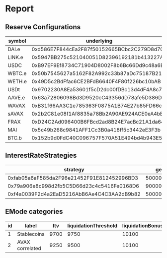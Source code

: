 # Report

## Reserve Configurations

| symbol | underlying | aToken | stableDebtToken | variableDebtToken | decimals | ltv | liquidationThreshold | liquidationBonus | liquidationProtocolFee | reserveFactor | usageAsCollateralEnabled | borrowingEnabled | stableBorrowRateEnabled | supplyCap | borrowCap | debtCeiling | eModeCategory | interestRateStrategy | isActive | isFrozen | isSiloed | isBorrowableInIsolation | isFlashloanable | aTokenImpl | stableDebtTokenImpl | variableDebtTokenImpl |
|---|---|---|---|---|---|---|---|---|---|---|---|---|---|---|---|---|---|---|---|---|---|---|---|---|---|---|
| DAI.e | 0xd586E7F844cEa2F87f50152665BCbc2C279D8d70 | 0x82E64f49Ed5EC1bC6e43DAD4FC8Af9bb3A2312EE | 0xd94112B5B62d53C9402e7A60289c6810dEF1dC9B | 0x8619d80FB0141ba7F184CbF22fd724116D9f7ffC | 18 | 7500 | 8200 | 10500 | 1000 | 1000 | true | true | true | 2000000000 | 0 | 0 | 1 | 0xfab05a6aF585da2F96e21452F91E812452996BD3 | true | false | false | true | false | 0xa5ba6E5EC19a1Bf23C857991c857dB62b2Aa187B | 0x52A1CeB68Ee6b7B5D13E0376A1E0E4423A8cE26e | 0x81387c40EB75acB02757C1Ae55D5936E78c9dEd3 |
| LINK.e | 0x5947BB275c521040051D82396192181b413227A3 | 0x191c10Aa4AF7C30e871E70C95dB0E4eb77237530 | 0x89D976629b7055ff1ca02b927BA3e020F22A44e4 | 0x953A573793604aF8d41F306FEb8274190dB4aE0e | 18 | 5300 | 6800 | 10750 | 1000 | 2000 | true | true | false | 353000 | 220000 | 0 | 0 | 0x79a906e8c998d2fb5C5D66d23c4c5416Fe0168D6 | true | false | false | false | false | 0xa5ba6E5EC19a1Bf23C857991c857dB62b2Aa187B | 0x52A1CeB68Ee6b7B5D13E0376A1E0E4423A8cE26e | 0x81387c40EB75acB02757C1Ae55D5936E78c9dEd3 |
| USDC | 0xB97EF9Ef8734C71904D8002F8b6Bc66Dd9c48a6E | 0x625E7708f30cA75bfd92586e17077590C60eb4cD | 0x307ffe186F84a3bc2613D1eA417A5737D69A7007 | 0xFCCf3cAbbe80101232d343252614b6A3eE81C989 | 6 | 8250 | 8625 | 10400 | 1000 | 1000 | true | true | true | 4000000000 | 0 | 0 | 1 | 0xf4a0039F2d4a2EaD5216AbB6Ae4C4C3AA2dB9b82 | true | false | false | true | false | 0xa5ba6E5EC19a1Bf23C857991c857dB62b2Aa187B | 0x52A1CeB68Ee6b7B5D13E0376A1E0E4423A8cE26e | 0x81387c40EB75acB02757C1Ae55D5936E78c9dEd3 |
| WBTC.e | 0x50b7545627a5162F82A992c33b87aDc75187B218 | 0x078f358208685046a11C85e8ad32895DED33A249 | 0x633b207Dd676331c413D4C013a6294B0FE47cD0e | 0x92b42c66840C7AD907b4BF74879FF3eF7c529473 | 8 | 7000 | 7500 | 10625 | 1000 | 2000 | true | true | false | 5233 | 0 | 0 | 0 | 0x79a906e8c998d2fb5C5D66d23c4c5416Fe0168D6 | true | false | false | false | false | 0xa5ba6E5EC19a1Bf23C857991c857dB62b2Aa187B | 0x52A1CeB68Ee6b7B5D13E0376A1E0E4423A8cE26e | 0x81387c40EB75acB02757C1Ae55D5936E78c9dEd3 |
| WETH.e | 0x49D5c2BdFfac6CE2BFdB6640F4F80f226bc10bAB | 0xe50fA9b3c56FfB159cB0FCA61F5c9D750e8128c8 | 0xD8Ad37849950903571df17049516a5CD4cbE55F6 | 0x0c84331e39d6658Cd6e6b9ba04736cC4c4734351 | 18 | 8000 | 8250 | 10500 | 1000 | 1000 | true | true | false | 113000 | 62150 | 0 | 0 | 0x79a906e8c998d2fb5C5D66d23c4c5416Fe0168D6 | true | false | false | false | false | 0xa5ba6E5EC19a1Bf23C857991c857dB62b2Aa187B | 0x52A1CeB68Ee6b7B5D13E0376A1E0E4423A8cE26e | 0x81387c40EB75acB02757C1Ae55D5936E78c9dEd3 |
| USDt | 0x9702230A8Ea53601f5cD2dc00fDBc13d4dF4A8c7 | 0x6ab707Aca953eDAeFBc4fD23bA73294241490620 | 0x70eFfc565DB6EEf7B927610155602d31b670e802 | 0xfb00AC187a8Eb5AFAE4eACE434F493Eb62672df7 | 6 | 7500 | 8100 | 10500 | 1000 | 1000 | true | true | true | 2000000000 | 0 | 500000000 | 1 | 0xf4a0039F2d4a2EaD5216AbB6Ae4C4C3AA2dB9b82 | true | false | false | true | false | 0xa5ba6E5EC19a1Bf23C857991c857dB62b2Aa187B | 0x52A1CeB68Ee6b7B5D13E0376A1E0E4423A8cE26e | 0x81387c40EB75acB02757C1Ae55D5936E78c9dEd3 |
| AAVE.e | 0x63a72806098Bd3D9520cC43356dD78afe5D386D9 | 0xf329e36C7bF6E5E86ce2150875a84Ce77f477375 | 0xfAeF6A702D15428E588d4C0614AEFb4348D83D48 | 0xE80761Ea617F66F96274eA5e8c37f03960ecC679 | 18 | 6000 | 7130 | 10750 | 1000 | 0 | true | false | false | 4500 | 0 | 0 | 0 | 0x79a906e8c998d2fb5C5D66d23c4c5416Fe0168D6 | true | false | false | false | false | 0xa5ba6E5EC19a1Bf23C857991c857dB62b2Aa187B | 0x52A1CeB68Ee6b7B5D13E0376A1E0E4423A8cE26e | 0x81387c40EB75acB02757C1Ae55D5936E78c9dEd3 |
| WAVAX | 0xB31f66AA3C1e785363F0875A1B74E27b85FD66c7 | 0x6d80113e533a2C0fe82EaBD35f1875DcEA89Ea97 | 0xF15F26710c827DDe8ACBA678682F3Ce24f2Fb56E | 0x4a1c3aD6Ed28a636ee1751C69071f6be75DEb8B8 | 18 | 6800 | 7300 | 11000 | 1000 | 2000 | true | true | false | 13100000 | 0 | 0 | 2 | 0x79a906e8c998d2fb5C5D66d23c4c5416Fe0168D6 | true | false | false | false | false | 0xa5ba6E5EC19a1Bf23C857991c857dB62b2Aa187B | 0x52A1CeB68Ee6b7B5D13E0376A1E0E4423A8cE26e | 0x81387c40EB75acB02757C1Ae55D5936E78c9dEd3 |
| sAVAX | 0x2b2C81e08f1Af8835a78Bb2A90AE924ACE0eA4bE | 0x513c7E3a9c69cA3e22550eF58AC1C0088e918FFf | 0x08Cb71192985E936C7Cd166A8b268035e400c3c3 | 0x77CA01483f379E58174739308945f044e1a764dc | 18 | 2000 | 3000 | 11000 | 1000 | 1000 | true | false | false | 2000000 | 0 | 0 | 2 | 0x79a906e8c998d2fb5C5D66d23c4c5416Fe0168D6 | true | false | false | false | false | 0xa5ba6E5EC19a1Bf23C857991c857dB62b2Aa187B | 0x52A1CeB68Ee6b7B5D13E0376A1E0E4423A8cE26e | 0x81387c40EB75acB02757C1Ae55D5936E78c9dEd3 |
| FRAX | 0xD24C2Ad096400B6FBcd2ad8B24E7acBc21A1da64 | 0xc45A479877e1e9Dfe9FcD4056c699575a1045dAA | 0x78246294a4c6fBf614Ed73CcC9F8b875ca8eE841 | 0x34e2eD44EF7466D5f9E0b782B5c08b57475e7907 | 18 | 7500 | 8000 | 10500 | 1000 | 1000 | true | true | false | 50000000 | 2000000 | 200000000 | 1 | 0xf4a0039F2d4a2EaD5216AbB6Ae4C4C3AA2dB9b82 | true | false | false | false | false | 0xa5ba6E5EC19a1Bf23C857991c857dB62b2Aa187B | 0x52A1CeB68Ee6b7B5D13E0376A1E0E4423A8cE26e | 0x81387c40EB75acB02757C1Ae55D5936E78c9dEd3 |
| MAI | 0x5c49b268c9841AFF1Cc3B0a418ff5c3442eE3F3b | 0x8Eb270e296023E9D92081fdF967dDd7878724424 | 0x3EF10DFf4928279c004308EbADc4Db8B7620d6fc | 0xCE186F6Cccb0c955445bb9d10C59caE488Fea559 | 18 | 7500 | 8000 | 10500 | 1000 | 1000 | true | true | false | 50000000 | 2000000 | 200000000 | 1 | 0xf4a0039F2d4a2EaD5216AbB6Ae4C4C3AA2dB9b82 | true | false | false | false | false | 0xa5ba6E5EC19a1Bf23C857991c857dB62b2Aa187B | 0x52A1CeB68Ee6b7B5D13E0376A1E0E4423A8cE26e | 0x81387c40EB75acB02757C1Ae55D5936E78c9dEd3 |
| BTC.b | 0x152b9d0FdC40C096757F570A51E494bd4b943E50 | 0x8ffDf2DE812095b1D19CB146E4c004587C0A0692 | 0xa5e408678469d23efDB7694b1B0A85BB0669e8bd | 0xA8669021776Bc142DfcA87c21b4A52595bCbB40a | 8 | 7000 | 7500 | 10650 | 1000 | 2000 | true | true | false | 5800 | 3190 | 0 | 0 | 0x79a906e8c998d2fb5C5D66d23c4c5416Fe0168D6 | true | false | false | false | false | 0xa5ba6E5EC19a1Bf23C857991c857dB62b2Aa187B | 0x52A1CeB68Ee6b7B5D13E0376A1E0E4423A8cE26e | 0x81387c40EB75acB02757C1Ae55D5936E78c9dEd3 |


## InterestRateStrategies

| strategy | getBaseStableBorrowRate | getStableRateSlope1 | getStableRateSlope2 | optimalStableToTotal | maxStabletoTotalExcess | getBaseVariableBorrowRate | getVariableRateSlope1 | getVariableRateSlope2 | optimalUsageRatio | maxExcessUsageRatio |
|---|---|---|---|---|---|---|---|---|---|---|
| 0xfab05a6aF585da2F96e21452F91E812452996BD3 | 50000000000000000000000000 | 5000000000000000000000000 | 750000000000000000000000000 | 200000000000000000000000000 | 800000000000000000000000000 | 0 | 40000000000000000000000000 | 750000000000000000000000000 | 800000000000000000000000000 | 200000000000000000000000000 |
| 0x79a906e8c998d2fb5C5D66d23c4c5416Fe0168D6 | 90000000000000000000000000 | 0 | 0 | 200000000000000000000000000 | 800000000000000000000000000 | 0 | 70000000000000000000000000 | 3000000000000000000000000000 | 450000000000000000000000000 | 550000000000000000000000000 |
| 0xf4a0039F2d4a2EaD5216AbB6Ae4C4C3AA2dB9b82 | 50000000000000000000000000 | 5000000000000000000000000 | 600000000000000000000000000 | 200000000000000000000000000 | 800000000000000000000000000 | 0 | 40000000000000000000000000 | 600000000000000000000000000 | 900000000000000000000000000 | 100000000000000000000000000 |


## EMode categories


| id | label | ltv | liquidationThreshold | liquidationBonus | priceSource |
|---|---|---|---|---|---|
| 1 | Stablecoins | 9700 | 9750 | 10100 | 0x0000000000000000000000000000000000000000 |
| 2 | AVAX correlated | 9250 | 9500 | 10100 | 0x0000000000000000000000000000000000000000 |


